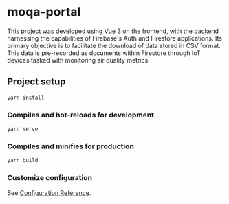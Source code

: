 # moqa-portal

This project was developed using Vue 3 on the frontend, with the backend harnessing the capabilities of Firebase's Auth and Firestore applications. Its primary objective is to facilitate the download of data stored in CSV format. This data is pre-recorded as documents within Firestore through IoT devices tasked with monitoring air quality metrics.

## Project setup
```
yarn install
```

### Compiles and hot-reloads for development
```
yarn serve
```

### Compiles and minifies for production
```
yarn build
```

### Customize configuration
See [Configuration Reference](https://cli.vuejs.org/config/).
